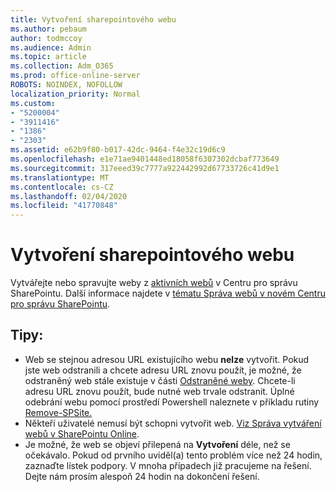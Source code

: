 ```yaml
---
title: Vytvoření sharepointového webu
ms.author: pebaum
author: todmccoy
ms.audience: Admin
ms.topic: article
ms.collection: Adm_O365
ms.prod: office-online-server
ROBOTS: NOINDEX, NOFOLLOW
localization_priority: Normal
ms.custom:
- "5200004"
- "3911416"
- "1386"
- "2303"
ms.assetid: e62b9f80-b017-42dc-9464-f4e32c19d6c9
ms.openlocfilehash: e1e71ae9401448ed18058f6307302dcbaf773649
ms.sourcegitcommit: 317eeed39c7777a922442992d67733726c41d9e1
ms.translationtype: MT
ms.contentlocale: cs-CZ
ms.lasthandoff: 02/04/2020
ms.locfileid: "41770848"
---
```

# <a name="create-a-sharepoint-site"></a>Vytvoření sharepointového webu

Vytvářejte nebo spravujte weby z [aktivních webů](https://admin.microsoft.com/sharepoint?page=sitemanagement&modern=true) v Centru pro správu SharePointu. Další informace najdete v [tématu Správa webů v novém Centru pro správu SharePointu](https://docs.microsoft.com/sharepoint/manage-site-creation). 

## <a name="tips"></a>Tipy:

- Web se stejnou adresou URL existujícího webu **nelze** vytvořit. Pokud jste web odstranili a chcete adresu URL znovu použít, je možné, že odstraněný web stále existuje v části [Odstraněné weby](https://admin.microsoft.com/sharepoint?page=recyclebin&modern=true). Chcete-li adresu URL znovu použít, bude nutné web trvale odstranit. Úplné odebrání webu pomocí prostředí Powershell naleznete v příkladu rutiny [Remove-SPSite.](https://docs.microsoft.com/sharepoint/manage-sites-in-new-admin-center#delete-a-site)
- Někteří uživatelé nemusí být schopni vytvořit web. [Viz Správa vytváření webů v SharePointu Online](https://docs.microsoft.com/sharepoint/manage-site-creation).
- Je možné, že web se objeví přilepená na **Vytvoření** déle, než se očekávalo. Pokud od prvního uviděl(a) tento problém více než 24 hodin, zaznaďte lístek podpory. V mnoha případech již pracujeme na řešení. Dejte nám prosím alespoň 24 hodin na dokončení řešení.
